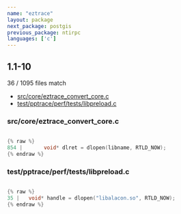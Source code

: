 ```yaml
---
name: "eztrace"
layout: package
next_package: postgis
previous_package: ntirpc
languages: ['c']
---
```

## 1.1-10
36 / 1095 files match

 - [src/core/eztrace_convert_core.c](#srccoreeztrace_convert_corec)
 - [test/pptrace/perf/tests/libpreload.c](#testpptraceperftestslibpreloadc)

### src/core/eztrace_convert_core.c

```c

{% raw %}
854 |       void* dlret = dlopen(libname, RTLD_NOW);
{% endraw %}

```
### test/pptrace/perf/tests/libpreload.c

```c

{% raw %}
35 |   void* handle = dlopen("libalacon.so", RTLD_NOW);
{% endraw %}

```